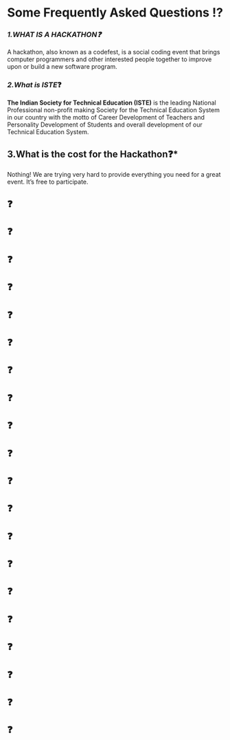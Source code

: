 # **Some Frequently Asked Questions** ⁉
### ***1.WHAT IS A HACKATHON❓***
A hackathon, also known as a codefest, is a social coding event that brings computer programmers and other interested people together to improve upon or build a new software program.


### ***2.What is ISTE***❓
**The Indian Society for Technical Education (ISTE)** is the leading National Professional non-profit making Society for the Technical Education System in our country with the motto of Career Development of Teachers and Personality Development of Students and overall development of our Technical Education System.

## **3.What is the cost for the Hackathon❓*** 
Nothing! We are trying very hard to provide everything you need for a great event. It’s free to participate.


## ❓

## ❓

## ❓

## ❓

## ❓

## ❓

## ❓

## ❓

## ❓

## ❓

## ❓

## ❓

## ❓

## ❓

## ❓

## ❓

## ❓

## ❓

## ❓

## ❓

